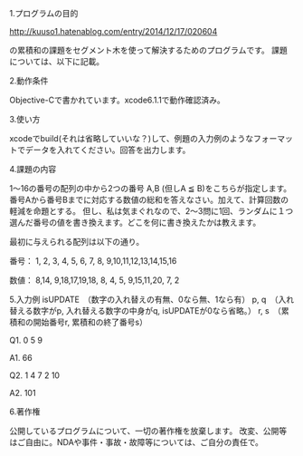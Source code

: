 1.プログラムの目的

http://kuuso1.hatenablog.com/entry/2014/12/17/020604

の累積和の課題をセグメント木を使って解決するためのプログラムです。 課題については、以下に記載。

2.動作条件

Objective-Cで書かれています。xcode6.1.1で動作確認済み。

3.使い方

xcodeでbuild(それは省略していいな？)して、例題の入力例のようなフォーマットでデータを入れてください。回答を出力します。

4.課題の内容

1〜16の番号の配列の中から2つの番号 A,B (但しA ≦ B)をこちらが指定します。番号Aから番号Bまでに対応する数値の総和を答えなさい。加えて、計算回数の軽減を命題とする。
但し、私は気まぐれなので、2～3問に1回、ランダムに１つ選んだ番号の値を書き換えます。どこを何に書き換えたかは教えます。

最初に与えられる配列は以下の通り。

番号： 1, 2, 3, 4, 5, 6, 7, 8, 9,10,11,12,13,14,15,16

数値： 8,14, 9,18,17,19,18, 8, 4, 5, 9,15,11,20, 7, 2

5.入力例
isUPDATE　（数字の入れ替えの有無、0なら無、1なら有）
p, q　（入れ替える数字がp, 入れ替える数字の中身がq, isUPDATEが0なら省略。）
r, s　（累積和の開始番号r, 累積和の終了番号s）

Q1.
0
5 9

A1.
66

Q2.
1
4 7 
2 10

A2.
101

6.著作権

公開しているプログラムについて、一切の著作権を放棄します。 改変、公開等はご自由に。NDAや事件・事故・故障等については、ご自分の責任で。
